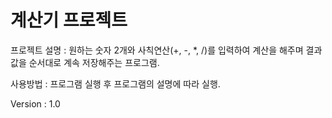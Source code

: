 # 계산기 프로젝트

프로젝트 설명 : 원하는 숫자 2개와 사칙연산(+, -, *, /)를 입력하여 계산을 해주며 결과값을 순서대로 계속 저장해주는 프로그램.

사용방법 : 프로그램 실행 후 프로그램의 설명에 따라 실행.

Version : 1.0 

